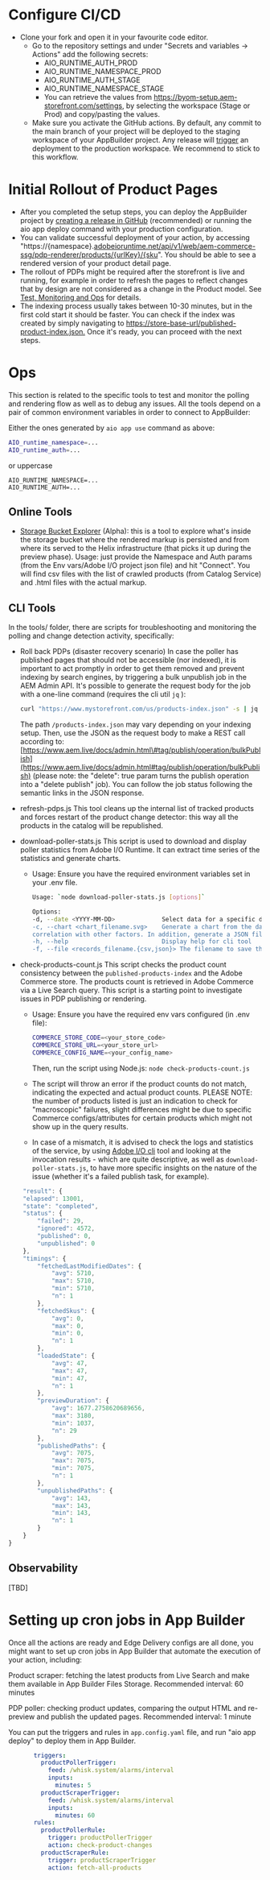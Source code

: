 # Configure CI/CD

  * Clone your fork and open it in your favourite code editor.
      * Go to the repository settings and under "Secrets and variables → Actions" add the following secrets:
          * AIO\_RUNTIME\_AUTH\_PROD
          * AIO\_RUNTIME\_NAMESPACE\_PROD
          * AIO\_RUNTIME\_AUTH\_STAGE
          * AIO\_RUNTIME\_NAMESPACE\_STAGE
          * You can retrieve the values from https://byom-setup.aem-storefront.com/settings, by selecting the workspace (Stage or Prod) and copy/pasting the values.
      * Make sure you activate the GitHub actions. By default, any commit to the main branch of your project will be deployed to the staging workspace of your AppBuilder project. Any release will [trigger](https://docs.github.com/en/actions/writing-workflows/choosing-when-your-workflow-runs/events-that-trigger-workflows#release) an deployment to the production workspace. We recommend to stick to this workflow.

# Initial Rollout of Product Pages

  * After you completed the setup steps, you can deploy the AppBuilder project by [creating a release in GitHub](https://docs.github.com/en/repositories/releasing-projects-on-github/managing-releases-in-a-repository#creating-a-release) (recommended) or running the aio app deploy command with your production configuration.
  * You can validate successful deployment of your action, by accessing "https://{namespace}.[adobeioruntime.net/api/v1/web/aem-commerce-ssg/pdp-renderer/products/{urlKey}/{sku](https://www.google.com/search?q=http://adobeioruntime.net/api/v1/web/aem-commerce-ssg/pdp-renderer/products/%7BurlKey%7D/%7Bsku%7D)". You should be able to see a rendered version of your product detail page.
  * The rollout of PDPs might be required after the storefront is live and running, for example in order to refresh the pages to reflect changes that by design are not considered as a change in the Product model. See [Test, Monitoring and Ops](https://www.google.com/search?q=%23testing-monitoring-and-ops) for details.
  * The indexing process usually takes between 10-30 minutes, but in the first cold start it should be faster. You can check if the index was created by simply navigating to [https://store-base-url/published-product-index.json.](https://www.google.com/search?q=https://store-base-url/published-product-index.json.) Once it's ready, you can proceed with the next steps.

# Ops

This section is related to the specific tools to test and monitor the polling and rendering flow as well as to debug any issues.
All the tools depend on a pair of common environment variables in order to connect to AppBuilder:

Either the ones generated by `aio app use` command as above:
```bash
AIO_runtime_namespace=...
AIO_runtime_auth=...
```
or uppercase
```
AIO_RUNTIME_NAMESPACE=...
AIO_RUNTIME_AUTH=...
```

## Online Tools

 * [Storage Bucket Explorer](https://245265-filesexplorer.adobeio-static.net/) (Alpha): this is a tool to explore what's inside the storage bucket where the rendered markup is persisted and from where its served to the Helix infrastructure (that picks it up during the preview phase). Usage: just provide the Namespace and Auth params (from the Env vars/Adobe I/O project json file) and hit "Connect".
   You will find csv files with the list of crawled products (from Catalog Service) and .html files with the actual markup.

## CLI Tools

In the tools/ folder, there are scripts for troubleshooting and monitoring the polling and change detection activity, specifically:

  * Roll back PDPs (disaster recovery scenario)
    In case the poller has published pages that should not be accessible (nor indexed), it is important to act promptly in order to get them removed and prevent indexing by search engines, by triggering a bulk unpublish job in the AEM Admin API. It's possible to generate the request body for the job with a one-line command (requires the cli util `jq` ):

    ```bash
    curl "https://www.mystorefront.com/us/products-index.json" -s | jq '{ "delete": true, "paths": [.data[].path]}' > delete-req-body.json
    ```

    The path `/products-index.json` may vary depending on your indexing setup.
    Then, use the JSON as the request body to make a REST call according to: [https://www.aem.live/docs/admin.html\#tag/publish/operation/bulkPublish](https://www.aem.live/docs/admin.html#tag/publish/operation/bulkPublish) (please note: the "delete": true param turns the publish operation into a "delete publish" job). You can follow the job status following the semantic links in the JSON response.

  * refresh-pdps.js
    This tool cleans up the internal list of tracked products and forces restart of the product change detector: this way all the products in the catalog will be republished.

  * download-poller-stats.js
    This script is used to download and display poller statistics from Adobe I/O Runtime. It can extract time series of the statistics and generate charts.

      * Usage:
        Ensure you have the required environment variables set in your .env file.

        ```bash        
        Usage: `node download-poller-stats.js [options]`

        Options:
        -d, --date <YYYY-MM-DD>             Select data for a specific day. If not provided, defaults to today's date
        -c, --chart <chart_filename.svg>    Generate a chart from the data, showing latency distribution and
        correlation with other factors. In addition, generate a JSON file with corresponding data series.
        -h, --help                          Display help for cli tool
        -f, --file <records_filename.{csv,json}> The filename to save the records to; JSON and CSV formats are supported.
        ```

  * check-products-count.js
    This script checks the product count consistency between the `published-products-index` and the Adobe Commerce store.
    The products count is retrieved in Adobe Commerce via a Live Search query.
    This script is a starting point to investigate issues in PDP publishing or rendering.

      * Usage:
        Ensure you have the required env vars configured (in .env file):
        ```bash
        COMMERCE_STORE_CODE=<your_store_code>
        COMMERCE_STORE_URL=<your_store_url>
        COMMERCE_CONFIG_NAME=<your_config_name>
        ````

        Then, run the script using Node.js: `node check-products-count.js`

      * The script will throw an error if the product counts do not match, indicating the expected and actual product counts. PLEASE NOTE: the number of products listed is just an indication to check for "macroscopic" failures, slight differences might be due to specific Commerce configs/attributes for certain products which might not show up in the query results.

      * In case of a mismatch, it is advised to check the logs and statistics of the service, by using [Adobe I/O cli](https://developer.adobe.com/runtime/docs/guides/getting-started/activations/) tool and looking at the invocation results - which are quite descriptive, as well as `download-poller-stats.js`, to have more specific insights on the nature of the issue (whether it's a failed publish task, for example).

```js
    "result": {
    "elapsed": 13001,
    "state": "completed",
    "status": {
        "failed": 29,
        "ignored": 4572,
        "published": 0,
        "unpublished": 0
    },
    "timings": {
        "fetchedLastModifiedDates": {
            "avg": 5710,
            "max": 5710,
            "min": 5710,
            "n": 1
        },
        "fetchedSkus": {
            "avg": 0,
            "max": 0,
            "min": 0,
            "n": 1
        },
        "loadedState": {
            "avg": 47,
            "max": 47,
            "min": 47,
            "n": 1
        },
        "previewDuration": {
            "avg": 1677.2758620689656,
            "max": 3180,
            "min": 1037,
            "n": 29
        },
        "publishedPaths": {
            "avg": 7075,
            "max": 7075,
            "min": 7075,
            "n": 1
        },
        "unpublishedPaths": {
            "avg": 143,
            "max": 143,
            "min": 143,
            "n": 1
        }
    }
}
```

## Observability
 [TBD]

# Setting up cron jobs in App Builder

Once all the actions are ready and Edge Delivery configs are all done, you might want to set up cron jobs in App Builder that automate the execution of your action, including:

Product scraper: fetching the latest products from Live Search and make them available in App Builder Files Storage. Recommended interval: 60 minutes

PDP poller: checking product updates, comparing the output HTML and re-preview and publish the updated pages. Recommended interval: 1 minute

You can put the triggers and rules in `app.config.yaml` file, and run "aio app deploy" to deploy them in App Builder.

```yaml
       triggers:
         productPollerTrigger:
           feed: /whisk.system/alarms/interval
           inputs:
             minutes: 5
         productScraperTrigger:
           feed: /whisk.system/alarms/interval
           inputs:
             minutes: 60
       rules:
         productPollerRule:
           trigger: productPollerTrigger
           action: check-product-changes
         productScraperRule:
           trigger: productScraperTrigger
           action: fetch-all-products
```